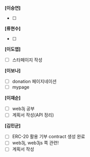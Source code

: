 **[이승연]**

- [ ] 

**[류현수]**

- [ ] 

**[이도엽]**

- [ ]  스타페이지 작성

**[이보나]**

- [ ]  donation 페이지네이션
- [ ]  mypage

**[이재순]**

- [ ]  web3j 공부
- [ ]  계획서 작성(API 정리)

**[김민균]**

- [ ]  ERC-20 활용 기부 contract 생성 완료
- [ ]  web3j, web3js 쪽 관련!
- [ ]  계획서 작성